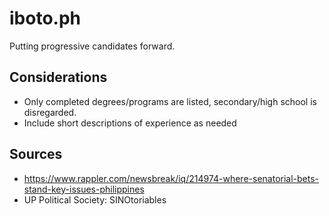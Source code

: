 # iboto.ph
Putting progressive candidates forward.


## Considerations
* Only completed degrees/programs are listed, secondary/high school is disregarded.
* Include short descriptions of experience as needed

## Sources
* https://www.rappler.com/newsbreak/iq/214974-where-senatorial-bets-stand-key-issues-philippines
* UP Political Society: SINOtoriables